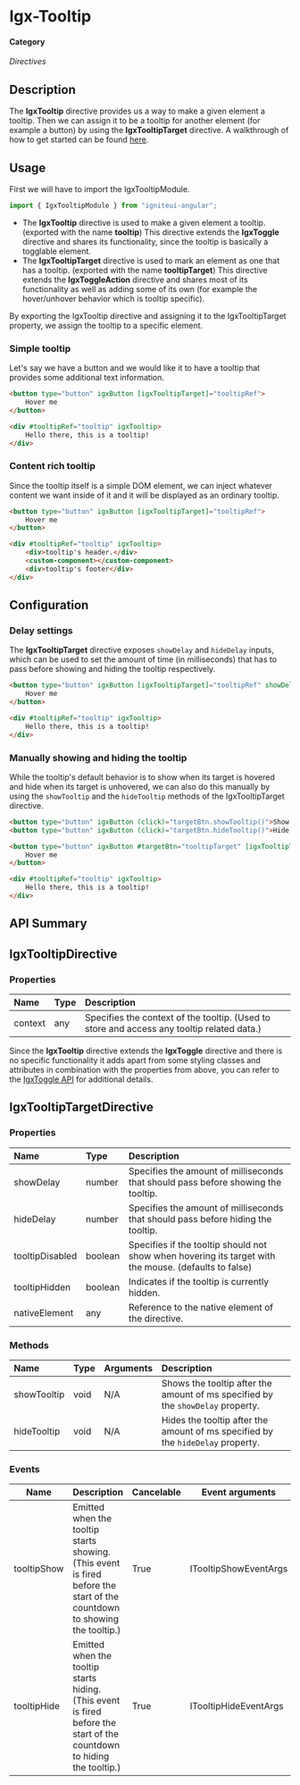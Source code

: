 # Igx-Tooltip

#### Category
_Directives_

## Description
The **IgxTooltip** directive provides us a way to make a given element a tooltip. Then we can assign it to be a tooltip for another element (for example a button) by using the **IgxTooltipTarget** directive.
A walkthrough of how to get started can be found [here](https://www.infragistics.com/products/ignite-ui-angular/angular/components/tooltip).

## Usage
First we will have to import the IgxTooltipModule.
```typescript
import { IgxTooltipModule } from "igniteui-angular";
```

- The **IgxTooltip** directive is used to make a given element a tooltip. (exported with the name **tooltip**) This directive extends the **IgxToggle** directive and shares its functionality, since the tooltip is basically a togglable element.
- The **IgxTooltipTarget** directive is used to mark an element as one that has a tooltip. (exported with the name **tooltipTarget**) This directive extends the **IgxToggleAction** directive and shares most of its functionality as well as adding some of its own (for example the hover/unhover behavior which is tooltip specific).

By exporting the IgxTooltip directive and assigning it to the IgxTooltipTarget property, we assign the tooltip to a specific element.


### Simple tooltip

Let's say we have a button and we would like it to have a tooltip that provides some additional text information.
```html
<button type="button" igxButton [igxTooltipTarget]="tooltipRef">
    Hover me
</button>

<div #tooltipRef="tooltip" igxTooltip>
    Hello there, this is a tooltip!
</div>
```

### Content rich tooltip

Since the tooltip itself is a simple DOM element, we can inject whatever content we want inside of it and it will be displayed as an ordinary tooltip.

```html
<button type="button" igxButton [igxTooltipTarget]="tooltipRef">
    Hover me
</button>

<div #tooltipRef="tooltip" igxTooltip>
    <div>tooltip's header.</div>
    <custom-component></custom-component>
    <div>tooltip's footer</div>
</div>
```

## Configuration

### Delay settings
The **IgxTooltipTarget** directive exposes `showDelay` and `hideDelay` inputs, which can be used to set the amount of time (in milliseconds) that has to pass before showing and hiding the tooltip respectively.

```html
<button type="button" igxButton [igxTooltipTarget]="tooltipRef" showDelay="1500" hideDelay="1500">
    Hover me
</button>

<div #tooltipRef="tooltip" igxTooltip>
    Hello there, this is a tooltip!
</div>
```

### Manually showing and hiding the tooltip
While the tooltip's default behavior is to show when its target is hovered and hide when its target is unhovered, we can also do this manually by using the `showTooltip` and the `hideTooltip` methods of the IgxTooltipTarget directive.

```html
<button type="button" igxButton (click)="targetBtn.showTooltip()">Show tooltip</button>
<button type="button" igxButton (click)="targetBtn.hideTooltip()">Hide tooltip</button>

<button type="button" igxButton #targetBtn="tooltipTarget" [igxTooltipTarget]="tooltipRef">
    Hover me
</button>

<div #tooltipRef="tooltip" igxTooltip>
    Hello there, this is a tooltip!
</div>
```

## API Summary

## IgxTooltipDirective

### Properties
| Name | Type | Description |
| :--- |:--- | :--- |
| context | any | Specifies the context of the tooltip. (Used to store and access any tooltip related data.) |

Since the **IgxTooltip** directive extends the **IgxToggle** directive and there is no specific functionality it adds apart from some styling classes and attributes in combination with the properties from above, you can refer to the [IgxToggle API](https://github.com/IgniteUI/igniteui-angular/blob/master/projects/igniteui-angular/src/lib/directives/toggle/README.md) for additional details.

## IgxTooltipTargetDirective

### Properties
| Name | Type | Description |
| :--- |:--- | :--- |
| showDelay | number | Specifies the amount of milliseconds that should pass before showing the tooltip. |
| hideDelay | number | Specifies the amount of milliseconds that should pass before hiding the tooltip. |
| tooltipDisabled | boolean | Specifies if the tooltip should not show when hovering its target with the mouse. (defaults to false) |
| tooltipHidden | boolean | Indicates if the tooltip is currently hidden. |
| nativeElement | any | Reference to the native element of the directive. |

### Methods
| Name | Type | Arguments | Description |
| :--- |:--- | :--- | :--- |
| showTooltip | void | N/A | Shows the tooltip after the amount of ms specified by the `showDelay` property. |
| hideTooltip | void | N/A | Hides the tooltip after the amount of ms specified by the `hideDelay` property. |

### Events
|Name|Description|Cancelable|Event arguments|
|--|--|--|--|
| tooltipShow | Emitted when the tooltip starts showing. (This event is fired before the start of the countdown to showing the tooltip.) | True | ITooltipShowEventArgs |
| tooltipHide | Emitted when the tooltip starts hiding. (This event is fired before the start of the countdown to hiding the tooltip.) | True | ITooltipHideEventArgs |
